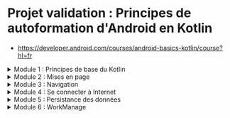 # Projet validation : Principes de autoformation d'Android en Kotlin
- https://developer.android.com/courses/android-basics-kotlin/course?hl=fr
<details>
<summary>Module 1 : Principes de base du Kotlin </summary>


    - Présentation du Kotlin
    -Connaissance avec l'équipe et découvrez les éléments dont vous aurez besoin pour commencer à développer des applications Android en Kotlin.
    -Découvrez les objectifs et les exigences du cours dans cette présentation du Module 1.
        4 parcours:
            -Kotlin basics
            -Android Studio
            -create birthday card App
            -Dice roller App
    - Créer votre première application
        -Découvrez Android Studio
        -Installation Android Studio
        -Création et exécution  première application Android
        - Effectuer des tests et comment les automatiser dans les applications Android.
        -Localiser le code des tests unitaires
    - Créer une mise en page de base
        - Découvrez les outils que vous utiliserez pour commencer à développer des applications.
        - création d'une application Android simple qui affiche du texte. 
        - découvrant les composants d'interface utilisateur (UI) sous Android (TextView) .
    - Ajouter un bouton à une application(Dice Roller)
        -Création de la mise en page de l'application
        -Activity
        -Adopter les bonnes pratiques de codage
        -creation de class
        -Les déclarations de fonctions en Kotlin
        -Renvoyer une valeur à partir d'une fonction
        -Création des tests unitaires
        - Introduction au débogage
        

</details>
 


 <details> 
<summary> Module 2 : Mises en page </summary>

    - Classes et héritage en Kotlin
    - Découvrez les nouveaux composants d'interface utilisateur XML pour Android.
    - Tester et déboguer
    - Afficher une liste déroulante
    - Créer et utiliser des listes en Kotlin
</details>


<details> 
<summary>Module 3 : Navigation</summary>

     - Naviguer entre les écrans
        - Activités et intents
        - Étapes du cycle de vie d'une activité
            -Les principales méthodes de cycle de vie sont les suivantes : onCreate()onStart()onPause()onRestart()onResume()onStop()onDestroy()
    - Présentation du composant Navigation
        - Les fragments et le composant Navigation
        - Tester les composants Navigation
    - Composants de l'architecture
        - Stocker des données dans ViewModel
        - Utiliser LiveData avec ViewModel
    - Exemples d'application de navigation avancée
        - ViewModel partagé entre plusieurs fragments
        - Navigation et pile "Retour"
        - Tester les ViewModels et LiveData
    - Mises en page adaptatives
        - Créer une mise en page à deux volets
        - Mises en page adaptatives
        - Adopter des mises en page responsives pour votre interface utilisateur
</details>
<details> 
 <summary>Module 4 : Se connecter à Internet</summary>

    - Coroutines
        - Présentation des coroutines
    - Récupérer des données sur Internet
        - Présentation de HTTP/REST
        - Récupérer des données sur Internet
            - Les services Web courants utilisent une architecture REST
        - Charger et afficher des images depuis Internet
            - La bibliothèque Coil simplifie le processus de gestion des images, notamment le téléchargement, la mise en mémoire tampon, le décodage et la mise en cache dans votre application.
        - Déboguer avec des points d'arrêt
        - Projet :application Amphibians
</details>
<details> 
 <summary>Module 5 : Persistance des données</summary>
    
    - Présentation de SQL, Room et Flow
        - Principes de base de SQL
            - Structure d'une base de données relationnelle : tables, colonnes et lignes.
            - Instructions SELECT, y compris les clauses WHERE, ORDER BY, GROUP BY et LIMIT.
            - Insérer, mettre à jour et supprimer des lignes à l'aide de SQ.
        - Présentation de Room et de Flow
    - Utiliser Room pour la persistance des données
        - Persistance des données avec Room
            - Création d'une base de données SQLite et interaction à l'aide de la bibliothèque Room
            - Création d'une entité, d'un DAO et de classes de base de données
            - Utilisation d'un objet d'accès aux données (DAO, Data Access Object) pour mapper des fonctions Kotlin à des requêtes SQL
        - Lire et mettre à jour des données avec Room
        - Schéma de dépôt
        - Preferences DataStore
            - DataStore dispose d'une API totalement asynchrone basée sur des coroutines Kotlin et Flow, ce qui garantit la cohérence des données.
</details>
<details> 
<summary>Module 6 : WorkManage</summary>

    - Planifier des tâches avec WorkManager
        - Présentation des principes de base de WorkManager
        - Présentation de l'implémentation de WorkManager
        - Travail en arrière-plan avec WorkManager – Kotlin
</details>